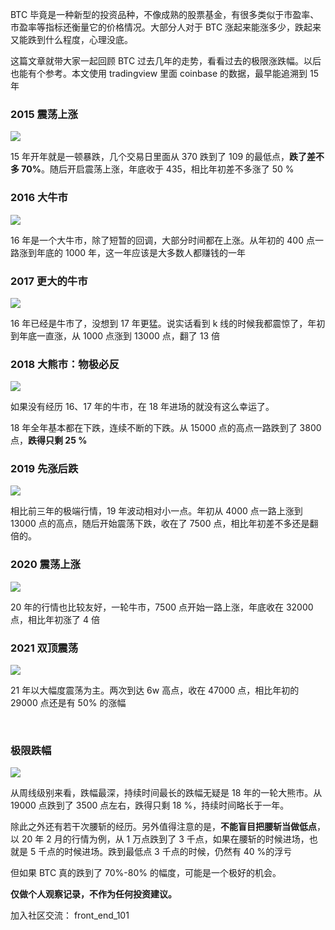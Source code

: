 BTC 毕竟是一种新型的投资品种，不像成熟的股票基金，有很多类似于市盈率、市盈率等指标还衡量它的价格情况。大部分人对于 BTC 涨起来能涨多少，跌起来又能跌到什么程度，心理没底。
​

这篇文章就带大家一起回顾 BTC 过去几年的走势，看看过去的极限涨跌幅。以后也能有个参考。本文使用 tradingview 里面 coinbase 的数据，最早能追溯到 15 年

### 2015 震荡上涨

![](https://s3.bmp.ovh/imgs/2022/02/e7072bdf8554a037.png)

15 年开年就是一顿暴跌，几个交易日里面从 370 跌到了 109 的最低点，**跌了差不多 70%**。随后开启震荡上涨，年底收于 435，相比年初差不多涨了 50 %
​

### 2016 大牛市

![](https://s3.bmp.ovh/imgs/2022/02/41f9f195a32dd323.png)

16 年是一个大牛市，除了短暂的回调，大部分时间都在上涨。从年初的 400 点一路涨到年底的 1000 年，这一年应该是大多数人都赚钱的一年
​

### 2017 更大的牛市

![](https://s3.bmp.ovh/imgs/2022/02/7341b6051ef9c97b.png)

16 年已经是牛市了，没想到 17 年更猛。说实话看到 k 线的时候我都震惊了，年初到年底一直涨，从 1000 点涨到 13000 点，翻了 13 倍
​

### 2018 大熊市：物极必反

![](https://s3.bmp.ovh/imgs/2022/02/88f399ffffb9522d.png)

如果没有经历 16、17 年的牛市，在 18 年进场的就没有这么幸运了。
​

18 年全年基本都在下跌，连续不断的下跌。从 15000 点的高点一路跌到了 3800 点，**跌得只剩 25 %**

### 2019 先涨后跌

![](https://s3.bmp.ovh/imgs/2022/02/6ce1c9505d3e9285.png)

相比前三年的极端行情，19 年波动相对小一点。年初从 4000 点一路上涨到 13000 点的高点，随后开始震荡下跌，收在了 7500 点，相比年初差不多还是翻倍的。
​

### 2020 震荡上涨

![](https://s3.bmp.ovh/imgs/2022/02/d6906fd15657a130.png)

20 年的行情也比较友好，一轮牛市，7500 点开始一路上涨，年底收在 32000 点，相比年初涨了 4 倍
​

### 2021 双顶震荡

![](https://s3.bmp.ovh/imgs/2022/02/3f1d8595b1425e99.png)

21 年以大幅度震荡为主。两次到达 6w 高点，收在 47000 点，相比年初的 29000 点还是有 50% 的涨幅
​

​

### 极限跌幅

![](https://s3.bmp.ovh/imgs/2022/02/90cebb84091934a8.png)

从周线级别来看，跌幅最深，持续时间最长的跌幅无疑是 18 年的一轮大熊市。从 19000 点跌到了 3500 点左右，跌得只剩 18 %，持续时间略长于一年。
​

除此之外还有若干次腰斩的经历。另外值得注意的是，**不能盲目把腰斩当做低点**，以 20 年 2 月的行情为例，从 1 万点跌到了 3 千点，如果在腰斩的时候进场，也就是 5 千点的时候进场。跌到最低点 3 千点的时候，仍然有 40 %的浮亏
​

但如果 BTC 真的跌到了 70%-80% 的幅度，可能是一个极好的机会。
​

**仅做个人观察记录，不作为任何投资建议。**
**​**

加入社区交流： front_end_101
